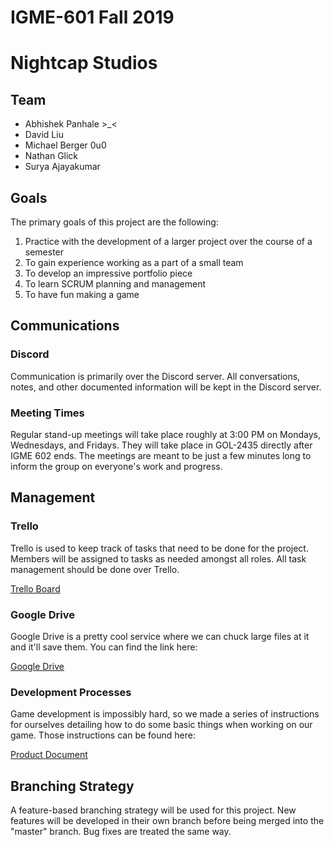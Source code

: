 # IGME-601 Fall 2019 
# Nightcap Studios

## Team

- Abhishek Panhale >_<
- David Liu
- Michael Berger 0u0
- Nathan Glick
- Surya Ajayakumar

## Goals
The primary goals of this project are the following:
1. Practice with the development of a larger project over the course of a semester
2. To gain experience working as a part of a small team
3. To develop an impressive portfolio piece
4. To learn SCRUM planning and management
5. To have fun making a game

## Communications

### Discord
Communication is primarily over the Discord server. All conversations, notes, and other documented information will be kept in the Discord server.

### Meeting Times
Regular stand-up meetings will take place roughly at 3:00 PM on Mondays, Wednesdays, and Fridays. They will take place in GOL-2435 directly after IGME 602 ends. The meetings are meant to be just a few minutes long to inform the group on everyone's work and progress. 

## Management

### Trello
Trello is used to keep track of tasks that need to be done for the project. Members will be assigned to tasks as needed amongst all roles. All task management should be done over Trello.

[Trello Board](https://trello.com/b/QD5uso8A/wizards-with-hats)

### Google Drive
Google Drive is a pretty cool service where we can chuck large files at it and it'll save them. You can find the link here:

[Google Drive](https://drive.google.com/drive/folders/1_EkX93Jr42Y3Sng88yiRZOCuJ8a5382c)

### Development Processes
Game development is impossibly hard, so we made a series of instructions for ourselves detailing how to do some basic things when working on our game. Those instructions can be found here:

[Product Document](https://docs.google.com/document/d/1NvYEUAAkOdUojsbtYIxrwE6MzRtUaYdsf2VEoeeR5Ds/)

## Branching Strategy
A feature-based branching strategy will be used for this project. New features will be developed in their own branch before being merged into the "master" branch. Bug fixes are treated the same way.